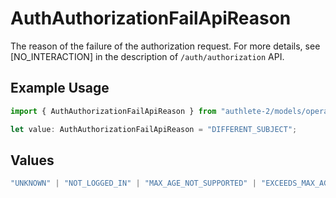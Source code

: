 # AuthAuthorizationFailApiReason

The reason of the failure of the authorization request.
For more details, see [NO_INTERACTION] in the description of `/auth/authorization` API.


## Example Usage

```typescript
import { AuthAuthorizationFailApiReason } from "authlete-2/models/operations";

let value: AuthAuthorizationFailApiReason = "DIFFERENT_SUBJECT";
```

## Values

```typescript
"UNKNOWN" | "NOT_LOGGED_IN" | "MAX_AGE_NOT_SUPPORTED" | "EXCEEDS_MAX_AGE" | "DIFFERENT_SUBJECT" | "ACR_NOT_SATISFIED" | "DENIED" | "SERVER_ERROR" | "NOT_AUTHENTICATED" | "ACCOUNT_SELECTION_REQUIRED" | "CONSENT_REQUIRED" | "INTERACTION_REQUIRED" | "INVALID_TARGET"
```